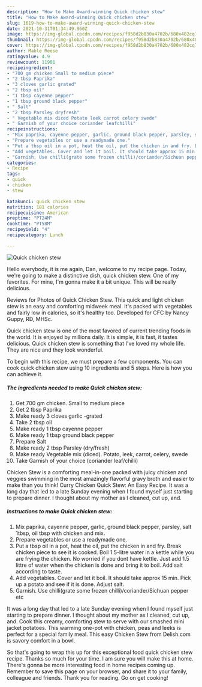 ```yaml
---
description: "How to Make Award-winning Quick chicken stew"
title: "How to Make Award-winning Quick chicken stew"
slug: 1619-how-to-make-award-winning-quick-chicken-stew
date: 2021-10-31T01:34:49.960Z
image: https://img-global.cpcdn.com/recipes/f958d2b830a4702b/680x482cq70/quick-chicken-stew-recipe-main-photo.jpg
thumbnail: https://img-global.cpcdn.com/recipes/f958d2b830a4702b/680x482cq70/quick-chicken-stew-recipe-main-photo.jpg
cover: https://img-global.cpcdn.com/recipes/f958d2b830a4702b/680x482cq70/quick-chicken-stew-recipe-main-photo.jpg
author: Mable Reese
ratingvalue: 4.9
reviewcount: 11901
recipeingredient:
- "700 gm chicken Small to medium piece"
- "2 tbsp Paprika"
- "3 cloves garlic grated"
- "2 tbsp oil"
- "1 tbsp cayenne pepper"
- "1 tbsp ground black pepper"
- " Salt"
- "2 tbsp Parsley dryfresh"
- " Vegetable mix diced Potato leek carrot celery swede"
- " Garnish of your choice coriander leafchilli"
recipeinstructions:
- "Mix paprika, cayenne pepper, garlic, ground black pepper, parsley, salt 1tbsp, oil tbsp with chicken and mix."
- "Prepare vegetables or use a readymade one."
- "Put a tbsp oil in a pot, heat the oil, put the chicken in and fry. Break chicken piece to see it is cooked. Boil 1.5-litre water in a kettle while you are frying the chicken. No worried if you dont have kettle. Just add 1.5 littre of water when the chicken is done and bring it to boil. Add salt according to taste."
- "Add vegetables. Cover and let it boil. It should take approx 15 min. Pick up a potato and see if it is done. Adjust salt."
- "Garnish. Use chilli(grate some frozen chilli)/coriander/Sichuan pepper etc"
categories:
- Recipe
tags:
- quick
- chicken
- stew

katakunci: quick chicken stew 
nutrition: 181 calories
recipecuisine: American
preptime: "PT24M"
cooktime: "PT58M"
recipeyield: "4"
recipecategory: Lunch

---
```



![Quick chicken stew](https://img-global.cpcdn.com/recipes/f958d2b830a4702b/680x482cq70/quick-chicken-stew-recipe-main-photo.jpg)

Hello everybody, it is me again, Dan, welcome to my recipe page. Today, we're going to make a distinctive dish, quick chicken stew. One of my favorites. For mine, I'm gonna make it a bit unique. This will be really delicious.

Reviews for Photos of Quick Chicken Stew. This quick and light chicken stew is an easy and comforting midweek meal. It&#39;s packed with vegetables and fairly low in calories, so it&#39;s healthy too. Developed for CFC by Nancy Guppy, RD, MHSc.

Quick chicken stew is one of the most favored of current trending foods in the world. It is enjoyed by millions daily. It is simple, it is fast, it tastes delicious. Quick chicken stew is something that I've loved my whole life. They are nice and they look wonderful.


To begin with this recipe, we must prepare a few components. You can cook quick chicken stew using 10 ingredients and 5 steps. Here is how you can achieve it.

<!--inarticleads1-->

##### The ingredients needed to make Quick chicken stew:

1. Get 700 gm chicken. Small to medium piece
1. Get 2 tbsp Paprika
1. Make ready 3 cloves garlic -grated
1. Take 2 tbsp oil
1. Make ready 1 tbsp cayenne pepper
1. Make ready 1 tbsp ground black pepper
1. Prepare  Salt
1. Make ready 2 tbsp Parsley (dry/fresh)
1. Make ready  Vegetable mix (diced). Potato, leek, carrot, celery, swede
1. Take  Garnish of your choice (coriander leaf/chilli)


Chicken Stew is a comforting meal-in-one packed with juicy chicken and veggies swimming in the most amazingly flavorful gravy broth and easier to make than you think! Curry Chicken Quick Stew: An Easy Recipe. It was a long day that led to a late Sunday evening when I found myself just starting to prepare dinner. I thought about my mother as I cleaned, cut up, and. 

<!--inarticleads2-->

##### Instructions to make Quick chicken stew:

1. Mix paprika, cayenne pepper, garlic, ground black pepper, parsley, salt 1tbsp, oil tbsp with chicken and mix.
1. Prepare vegetables or use a readymade one.
1. Put a tbsp oil in a pot, heat the oil, put the chicken in and fry. Break chicken piece to see it is cooked. Boil 1.5-litre water in a kettle while you are frying the chicken. No worried if you dont have kettle. Just add 1.5 littre of water when the chicken is done and bring it to boil. Add salt according to taste.
1. Add vegetables. Cover and let it boil. It should take approx 15 min. Pick up a potato and see if it is done. Adjust salt.
1. Garnish. Use chilli(grate some frozen chilli)/coriander/Sichuan pepper etc


It was a long day that led to a late Sunday evening when I found myself just starting to prepare dinner. I thought about my mother as I cleaned, cut up, and. Cook this creamy, comforting stew to serve with our smashed mini jacket potatoes. This warming one-pot with chicken, peas and leeks is perfect for a special family meal. This easy Chicken Stew from Delish.com is savory comfort in a bowl. 

So that's going to wrap this up for this exceptional food quick chicken stew recipe. Thanks so much for your time. I am sure you will make this at home. There's gonna be more interesting food in home recipes coming up. Remember to save this page on your browser, and share it to your family, colleague and friends. Thank you for reading. Go on get cooking!
